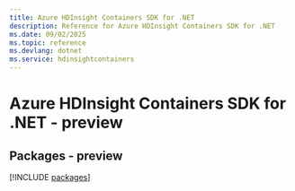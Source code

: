 ```yaml
---
title: Azure HDInsight Containers SDK for .NET
description: Reference for Azure HDInsight Containers SDK for .NET
ms.date: 09/02/2025
ms.topic: reference
ms.devlang: dotnet
ms.service: hdinsightcontainers
---
```

# Azure HDInsight Containers SDK for .NET - preview
## Packages - preview
[!INCLUDE [packages](hdinsight-containers-index.md)]